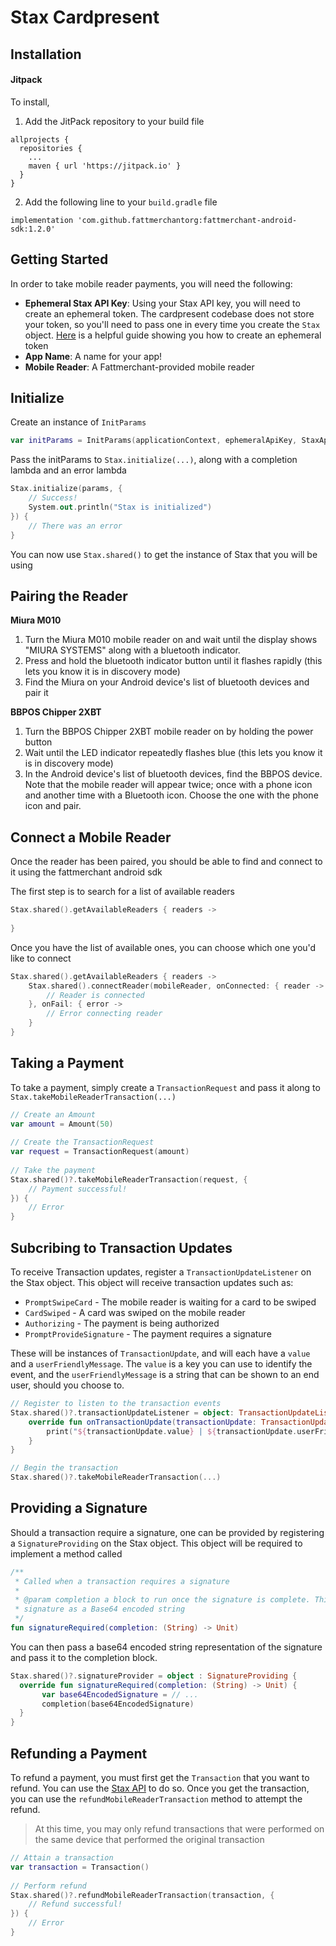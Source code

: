 # Stax Cardpresent


## <a name="installation">Installation</a>

#### Jitpack
To install,

1. Add the JitPack repository to your build file

```
allprojects {
  repositories {
    ...
    maven { url 'https://jitpack.io' }
  }
}
```

2. Add the following line to your `build.gradle` file

```
implementation 'com.github.fattmerchantorg:fattmerchant-android-sdk:1.2.0'
```


## <a name="getting-started">Getting Started</a>

In order to take mobile reader payments, you will need the following:

* **Ephemeral Stax API Key**: Using your Stax API key, you will need to create an ephemeral token. The cardpresent codebase does not store your token, so you'll need to pass one in every time you create the `Stax` object. [Here](https://fattmerchant.docs.apiary.io/#reference/0/authentication-tokens/generate-an-ephemeral-token) is a helpful guide showing you how to create an ephemeral token
* **App Name**: A name for your app!
* **Mobile Reader**: A Fattmerchant-provided mobile reader


## Initialize

Create an instance of `InitParams`

```kotlin
var initParams = InitParams(applicationContext, ephemeralApiKey, StaxApi.Environment.DEV)
```

Pass the initParams to `Stax.initialize(...)`, along with a completion lambda and an error lambda

```kotlin
Stax.initialize(params, {
	// Success!
    System.out.println("Stax is initialized")
}) {
	// There was an error
}
```

You can now use `Stax.shared()` to get the instance of Stax that you will be using

## Pairing the Reader
**Miura M010**

1. Turn the Miura M010 mobile reader on and wait until the display shows "MIURA SYSTEMS" along with a bluetooth indicator.
2. Press and hold the bluetooth indicator button until it flashes rapidly (this lets you know it is in discovery mode)
3. Find the Miura on your Android device's list of bluetooth devices and pair it

**BBPOS Chipper 2XBT**

1. Turn the BBPOS Chipper 2XBT mobile reader on by holding the power button
2. Wait until the LED indicator repeatedly flashes blue (this lets you know it is in discovery mode)
3. In the Android device's list of bluetooth devices, find the BBPOS device. Note that the mobile reader will appear twice; once with a phone icon and another time with a Bluetooth icon. Choose the one with the phone icon and pair.


## Connect a Mobile Reader
Once the reader has been paired, you should be able to find and connect to it using the fattmerchant android sdk

The first step is to search for a list of available readers

```kotlin
Stax.shared().getAvailableReaders { readers ->
	
}
```

Once you have the list of available ones, you can choose which one you'd like to connect

```kotlin
Stax.shared().getAvailableReaders { readers ->
	Stax.shared().connectReader(mobileReader, onConnected: { reader ->
		// Reader is connected
	}, onFail: { error ->
		// Error connecting reader
	}
}
```

## Taking a Payment
To take a payment, simply create a `TransactionRequest` and pass it along to `Stax.takeMobileReaderTransaction(...)`

```kotlin
// Create an Amount
var amount = Amount(50)
    
// Create the TransactionRequest
var request = TransactionRequest(amount)
    
// Take the payment
Stax.shared()?.takeMobileReaderTransaction(request, {
    // Payment successful!
}) {
    // Error
}
```

## Subcribing to Transaction Updates
To receive Transaction updates, register a `TransactionUpdateListener` on the Stax object. This object will receive transaction updates such as:

- `PromptSwipeCard` - The mobile reader is waiting for a card to be swiped
- `CardSwiped` - A card was swiped on the mobile reader
- `Authorizing` - The payment is being authorized
- `PromptProvideSignature` - The payment requires a signature

These will be instances of `TransactionUpdate`, and will each have a `value` and a `userFriendlyMessage`. The `value` is a key you can use to identify the event, and the `userFriendlyMessage` is a string that can be shown to an end user, should you choose to.

```kotlin
// Register to listen to the transaction events
Stax.shared()?.transactionUpdateListener = object: TransactionUpdateListener {
    override fun onTransactionUpdate(transactionUpdate: TransactionUpdate) {
        print("${transactionUpdate.value} | ${transactionUpdate.userFriendlyMessage}")
    }
}

// Begin the transaction
Stax.shared()?.takeMobileReaderTransaction(...) 
```

## Providing a Signature
Should a transaction require a signature, one can be provided by registering a `SignatureProviding` on the Stax object. This object will be required to implement a method called 

```kotlin
/**
 * Called when a transaction requires a signature
 *
 * @param completion a block to run once the signature is complete. This should be given the
 * signature as a Base64 encoded string
 */
fun signatureRequired(completion: (String) -> Unit)
```

You can then pass a base64 encoded string representation of the signature and pass it to the completion block.

```kotlin
Stax.shared()?.signatureProvider = object : SignatureProviding {
  override fun signatureRequired(completion: (String) -> Unit) {
       var base64EncodedSignature = // ...
       completion(base64EncodedSignature)
  }
}
```


## Refunding a Payment
To refund a payment, you must first get the `Transaction` that you want to refund. You can use the [Stax API](https://fattmerchant.docs.apiary.io/#reference/0/transactions) to do so. 
Once you get the transaction, you can use the `refundMobileReaderTransaction` method to attempt the refund.

> At this time, you may only refund transactions that were performed on the same device that performed the original transaction 

```kotlin
// Attain a transaction
var transaction = Transaction()
    
// Perform refund
Stax.shared()?.refundMobileReaderTransaction(transaction, {
    // Refund successful!
}) {
    // Error
}
```


